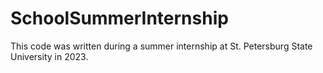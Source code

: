 # SchoolSummerInternship
This code was written during a summer internship at St. Petersburg State University in 2023.
